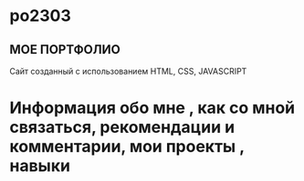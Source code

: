 # po2303
## МОЕ ПОРТФОЛИО 
Сайт созданный с использованием HTML, CSS, JAVASCRIPT
# Информация обо мне , как со мной связаться, рекомендации и комментарии, мои проекты , навыки
